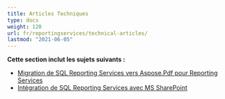 ```yaml
---
title: Articles Techniques
type: docs
weight: 120
url: fr/reportingservices/technical-articles/
lastmod: "2021-06-05"
---
```


**Cette section inclut les sujets suivants :**
- [Migration de SQL Reporting Services vers Aspose.Pdf pour Reporting Services](/pdf/reportingservices/migration-from-sql-reporting-services-to-aspose-pdf-for-reporting-services/)
- [Intégration de SQL Reporting Services avec MS SharePoint](/pdf/reportingservices/sql-reporting-services-integration-with-ms-sharepoint/)